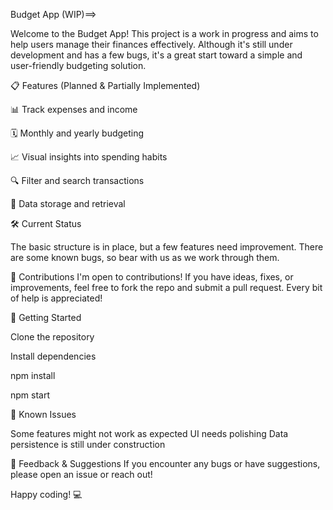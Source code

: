  Budget App (WIP)==> 
 
Welcome to the Budget App! This project is a work in progress and aims to help users manage their finances effectively. Although it's still under development and has a few bugs, it's a great start toward a simple and user-friendly budgeting solution.

📋 Features (Planned & Partially Implemented)

📊 Track expenses and income

🗓️ Monthly and yearly budgeting

📈 Visual insights into spending habits

🔍 Filter and search transactions 

💾 Data storage and retrieval

🛠️ Current Status

The basic structure is in place, but a few features need improvement.
There are some known bugs, so bear with us as we work through them.

🤝 Contributions
I'm open to contributions! If you have ideas, fixes, or improvements, feel free to fork the repo and submit a pull request. Every bit of help is appreciated!

🔧 Getting Started

Clone the repository

Install dependencies

npm install

npm start

🐞 Known Issues

Some features might not work as expected
UI needs polishing
Data persistence is still under construction

📢 Feedback & Suggestions
If you encounter any bugs or have suggestions, please open an issue or reach out!

Happy coding! 💻
